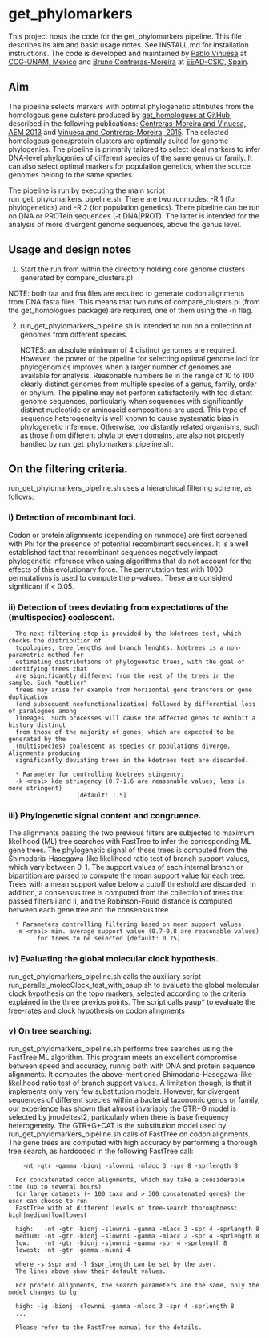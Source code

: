 # get_phylomarkers
This project hosts the code for the get_phylomarkers pipeline. This file describes its
aim and basic usage notes. See INSTALL.md for installation instructions.
The code is developed and maintained by [Pablo Vinuesa](http://www.ccg.unam.mx/~vinuesa/) 
at [CCG-UNAM, Mexico](http://www.ccg.unam.mx/) and 
[Bruno Contreras-Moreira](http://161.111.227.80/compbio/staff/bruno_contreras_moreira.html) 
 at [EEAD-CSIC, Spain](http://www.eead.csic.es/).

## Aim
The pipeline selects markers with optimal phylogenetic attributes from the homologous gene 
culsters produced by [get_homologues at GitHub](https://github.com/eead-csic-compbio/get_homologues),
described in the following publications: 
[Contreras-Moreira and Vinuesa, AEM 2013](https://www.ncbi.nlm.nih.gov/pubmed/24096415) and
[Vinuesa and Contreras-Moreira, 2015](https://www.ncbi.nlm.nih.gov/pubmed/25343868).
The selected homologous gene/protein clusters are optimally suited for genome phylogenies. 
The pipeline is primarily tailored to select ideal markers to infer DNA-level phylogenies 
of different species of the same genus or family. It can also select optimal markers for 
population genetics, when the source genomes belong to the same species.

The pipeline is run by executing the main script run_get_phylomarkers_pipeline.sh. 
There are two runmodes: -R 1 (for phylogenetics) and -R 2 (for population genetics).
There pipeline can be run on DNA or PROTein sequences (-t DNA|PROT). The latter is 
intended for the analysis of more divergent genome sequences, above the genus level.


## Usage and design notes
1. Start the run from within the directory holding core genome clusters generated by 
compare_clusters.pl
   
  NOTE: both faa and fna files are required to generate codon alignments from DNA fasta files. This
            means that two runs of compare_clusters.pl (from the get_homologues package) are required,
	          one of them using the -n flag.
	    
2. run_get_phylomarkers_pipeline.sh is intended to run on a collection of genomes from 
different species. 

   NOTES: an absolute minimum of 4 distinct genomes are required. 
	  However, the power of the pipeline for selecting optimal genome loci 
     	  for phylogenomics improves when a larger number of genomes are available 
     	  for analysis. Reasonable numbers lie in the range of 10 to 100 clearly
     	  distinct genomes from multiple species of a genus, family, order or phylum.
     	  The pipeline may not perform satisfactorily with too distant genome sequences,
     	  particularly when sequences with significantly distinct nucleotide or aminoacid
     	  compositions are used. This type of sequence heterogeneity is well known to 
     	  cause systematic bias in phylogenetic inference. Otherwise, too distantly related
     	  organisms, such as those from different phyla or even domains, are also not
     	  properly handled by run_get_phylomarkers_pipeline.sh.

## On the filtering criteria. 
run_get_phylomarkers_pipeline.sh uses a hierarchical filtering scheme, as follows:

###   i) Detection of recombinant loci. 
Codon or protein alignments (depending on runmode) 
      are first screened with Phi for the presence of potential recombinant sequences. 
      It is a well established fact that recombinant sequences negatively impact 
      phylogenetic inference when using algorithms that do not account for the effects 
      of this evolutionary force. The permutation test with 1000 permutations is used
      to compute the p-values. These are considerd significant if < 0.05.
 
### ii) Detection of trees deviating from expectations of the (multispecies) coalescent.
      The next filtering step is provided by the kdetrees test, which checks the distribution of
      topologies, tree lengths and branch lenghts. kdetrees is a non-parametric method for 
      estimating distributions of phylogenetic trees, with the goal of identifying trees that 
      are significantly different from the rest of the trees in the sample. Such "outlier" 
      trees may arise for example from horizontal gene transfers or gene duplication 
      (and subsequent neofunctionalization) followed by differential loss of paralogues among
      lineages. Such processes will cause the affected genes to exhibit a history distinct 
      from those of the majority of genes, which are expected to be generated by the 
      (multispecies) coalescent as species or populations diverge. Alignments producing 
      significantly deviating trees in the kdetrees test are discarded.
      
      * Parameter for controlling kdetrees stingency:
      -k <real> kde stringency (0.7-1.6 are reasonable values; less is more stringent)
     			       [default: 1.5]

### iii) Phylogenetic signal content and congruence. 
The alignments passing the two previous
      filters are subjected to maximum likelihood (ML) tree searches with FastTree to 
      infer the corresponding ML gene trees. The phylogenetic signal of these trees is 
      computed from the Shimodaria-Hasegawa-like likelihood ratio test of branch support
      values, which vary between 0-1. The support values of each internal branch or 
      bipartition are parsed to compute the mean support value for each tree. Trees 
      with a mean support value below a cutoff threshold are discarded. 
      In addition, a consensus tree is computed from the collection of trees that 
      passed filters i and ii, and the Robinson-Fould distance is computed between 
      each gene tree and the consensus tree.  

      * Parameters controlling filtering based on mean support values.
      -m <real> min. average support value (0.7-0.8 are reasonable values) 
     		for trees to be selected [default: 0.75]

### iv) Evaluating the global molecular clock hypothesis.
run_get_phylomarkers_pipeline.sh calls the auxiliary script  
run_parallel_molecClock_test_with_paup.sh to evaluate the global molecular clock hypothesis
on the topo markers, selected according to the criteria explained in the three previos
points. The script calls paup* to evaluate the free-rates and clock hypothesis on 
codon alingments

### v) On tree searching: 
run_get_phylomarkers_pipeline.sh performs tree searches using the FastTree ML algorithm.
      This program meets an excellent compromise between speed and accuracy, runnig both
      with DNA and protein sequence alignments. It computes the above-mentioned 
      Shimodaria-Hasegawa-like likelihood ratio test of branch support values.
      A limitation though, is that it implements only very few substitution models. 
      However, for divergent sequences of different species within a bacterial taxonomic
      genus or family, our experience has shown that almost invariably the GTR+G model
      is selected by jmodeltest2, particularly when there is base frequency heterogeneity.
      The GTR+G+CAT is the substitution model used by run_get_phylomarkers_pipeline.sh 
      calls of FastTree on codon alignments. The gene trees are computed with high 
      accuracy by performing a thorough tree search, as hardcoded in the following FastTree call:
      
     	-nt -gtr -gamma -bionj -slownni -mlacc 3 -spr 8 -sprlength 8 
     	
      For concatenated codon alignments, which may take a considerable time (up to several hours)
      for large datasets (~ 100 taxa and > 300 concatenated genes) the user can choose to run 
      FastTree with at different levels of tree-search thoroughness: high|medium|low|lowest 
      
      high:   -nt -gtr -bionj -slownni -gamma -mlacc 3 -spr 4 -sprlength 8
      medium: -nt -gtr -bionj -slownni -gamma -mlacc 2 -spr 4 -sprlength 8 
      low:    -nt -gtr -bionj -slownni -gamma -spr 4 -sprlength 8 
      lowest: -nt -gtr -gamma -mlnni 4
      
      where -s $spr and -l $spr_length can be set by the user. 
      The lines above show their default values.
      
      For protein alignments, the search parameters are the same, only the model changes to lg
      
      high: -lg -bionj -slownni -gamma -mlacc 3 -spr 4 -sprlength 8
      ...
      
      Please refer to the FastTree manual for the details.